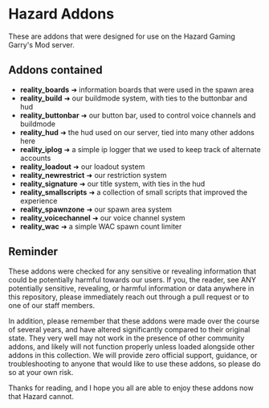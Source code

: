 # Hazard Addons
These are addons that were designed for use on the Hazard Gaming Garry's Mod server.

## Addons contained
- **reality_boards** ➜ information boards that were used in the spawn area
- **reality_build** ➜ our buildmode system, with ties to the buttonbar and hud
- **reality_buttonbar** ➜ our button bar, used to control voice channels and buildmode
- **reality_hud** ➜ the hud used on our server, tied into many other addons here
- **reality_iplog** ➜ a simple ip logger that we used to keep track of alternate accounts
- **reality_loadout** ➜ our loadout system
- **reality_newrestrict** ➜ our restriction system
- **reality_signature** ➜ our title system, with ties in the hud
- **reality_smallscripts** ➜ a collection of small scripts that improved the experience
- **reality_spawnzone** ➜ our spawn area system
- **reality_voicechannel** ➜ our voice channel system
- **reality_wac** ➜ a simple WAC spawn count limiter

## Reminder
These addons were checked for any sensitive or revealing information that could be potentially harmful towards our users. If you, the reader, see ANY potentially sensitive, revealing, or harmful information or data anywhere in this repository, please immediately reach out through a pull request or to one of our staff members.

In addition, please remember that these addons were made over the course of several years, and have altered significantly compared to their original state. They very well may not work in the presence of other community addons, and likely will not function properly unless loaded alongside other addons in this collection. We will provide zero official support, guidance, or troubleshooting to anyone that would like to use these addons, so please do so at your own risk.

Thanks for reading, and I hope you all are able to enjoy these addons now that Hazard cannot.
